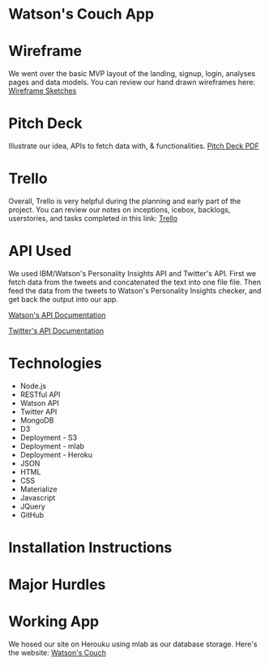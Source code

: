 # Watson's Couch App

# Wireframe
We went over the basic MVP layout of the landing, signup, login, analyses pages and data models. You can review our hand drawn wireframes here:
[Wireframe Sketches](https://www.dropbox.com/s/kd5mkqdzkyhogj4/wireframe.pdf?dl=0)

# Pitch Deck
Illustrate our idea, APIs to fetch data with, & functionalities.
[Pitch Deck PDF](https://www.dropbox.com/s/9z4h5h1a8u1s45o/pitch_deck.pdf?dl=0)

# Trello
Overall, Trello is very helpful during the planning and early part of the project. You can review our notes on inceptions, icebox, backlogs, userstories, and tasks completed in this link: [Trello](https://trello.com/b/keYaT8A1/team-project-3)

# API Used
We used IBM/Watson's Personality Insights API and Twitter's API. First we fetch data from the tweets and concatenated the text into one file file. Then feed the data from the tweets to Watson's Personality Insights checker, and get back the output into our app. 

[Watson's API Documentation](http://www.ibm.com/smarterplanet/us/en/ibmwatson/developercloud/personality-insights/api/v2/)
<br>

[Twitter's API Documentation](https://dev.twitter.com/overview/documentation)

# Technologies
* Node.js
* RESTful API
* Watson API
* Twitter API
* MongoDB
* D3
* Deployment - S3
* Deployment - mlab
* Deployment - Heroku
* JSON
* HTML
* CSS
* Materialize
* Javascript
* JQuery
* GitHub

# Installation Instructions

# Major Hurdles

# Working App
We hosed our site on Herouku using mlab as our database storage.
Here's the website: [Watson's Couch](https://floating-harbor-88331.herokuapp.com)
